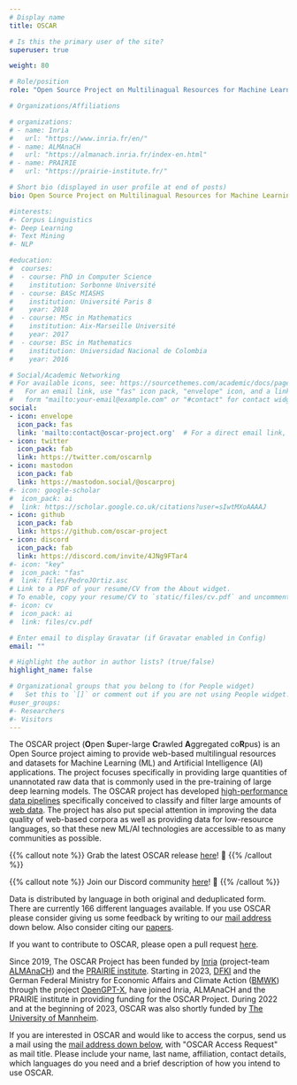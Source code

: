 ```yaml
---
# Display name
title: OSCAR

# Is this the primary user of the site?
superuser: true

weight: 80

# Role/position
role: "Open Source Project on Multilinagual Resources for Machine Learning"

# Organizations/Affiliations

# organizations: 
# - name: Inria
#   url: "https://www.inria.fr/en/"
# - name: ALMAnaCH
#   url: "https://almanach.inria.fr/index-en.html"
# - name: PRAIRIE
#   url: "https://prairie-institute.fr/"

# Short bio (displayed in user profile at end of posts)
bio: Open Source Project on Multilinagual Resources for Machine Learning

#interests:
#- Corpus Linguistics
#- Deep Learning
#- Text Mining
#- NLP

#education:
#  courses:
#  - course: PhD in Computer Science
#    institution: Sorbonne Université
#  - course: BASc MIASHS
#    institution: Université Paris 8
#    year: 2018
#  - course: MSc in Mathematics
#    institution: Aix-Marseille Université
#    year: 2017
#  - course: BSc in Mathematics
#    institution: Universidad Nacional de Colombia
#    year: 2016

# Social/Academic Networking
# For available icons, see: https://sourcethemes.com/academic/docs/page-builder/#icons
#   For an email link, use "fas" icon pack, "envelope" icon, and a link in the
#   form "mailto:your-email@example.com" or "#contact" for contact widget.
social:
- icon: envelope
  icon_pack: fas
  link: 'mailto:contact@oscar-project.org'  # For a direct email link, use "mailto:test@example.org".
- icon: twitter
  icon_pack: fab
  link: https://twitter.com/oscarnlp
- icon: mastodon
  icon_pack: fab
  link: https://mastodon.social/@oscarproj
#- icon: google-scholar
#  icon_pack: ai
#  link: https://scholar.google.co.uk/citations?user=sIwtMXoAAAAJ
- icon: github
  icon_pack: fab
  link: https://github.com/oscar-project
- icon: discord
  icon_pack: fab
  link: https://discord.com/invite/4JNg9FTar4
#- icon: "key"
#  icon_pack: "fas"
#  link: files/PedroJOrtiz.asc
# Link to a PDF of your resume/CV from the About widget.
# To enable, copy your resume/CV to `static/files/cv.pdf` and uncomment the lines below.
#- icon: cv
#  icon_pack: ai
#  link: files/cv.pdf

# Enter email to display Gravatar (if Gravatar enabled in Config)
email: ""

# Highlight the author in author lists? (true/false)
highlight_name: false

# Organizational groups that you belong to (for People widget)
#   Set this to `[]` or comment out if you are not using People widget.  
#user_groups:
#- Researchers
#- Visitors
---
```


The OSCAR project (**O**pen **S**uper-large **C**rawled **A**ggregated co**R**pus) is an Open Source project aiming to provide web-based multilingual resources and datasets for Machine Learning (ML) and Artificial Intelligence (AI) applications. The project focuses specifically in providing large quantities of unannotated raw data that is commonly used in the pre-training of large deep learning models. The OSCAR project has developed [high-performance data pipelines](https://github.com/oscar-corpus/ungoliant) specifically conceived to classify and filter large amounts of [web data](https://commoncrawl.org/). The project has also put special attention in improving the data quality of web-based corpora as well as providing data for low-resource languages, so that these new ML/AI technologies are accessible to as many communities as possible.

{{% callout note %}}
Grab the latest OSCAR release [here](post/oscar-v22-01/)! :rocket:
{{% /callout %}}

{{% callout note %}}
Join our Discord community [here](https://discord.com/invite/4JNg9FTar4)! :speech_balloon:
{{% /callout %}}

Data is distributed by language in both original and deduplicated form. There are currently 166 different languages available. If you use OSCAR please consider giving us some feedback by writing to our [mail address](#contact) down below. Also consider citing our [papers](#featured).

If you want to contribute to OSCAR, please open a pull request [here](https://github.com/oscar-corpus/oscar-website).

Since 2019, The OSCAR Project has been funded by [Inria](https://www.inria.fr/en) (project-team [ALMAnaCH](https://almanach.inria.fr/index-en.html)) and the [PRAIRIE institute](https://prairie-institute.fr/). Starting in 2023, [DFKI](https://www.dfki.de/en/web) and the German Federal Ministry for Economic Affairs and Climate Action ([BMWK](https://www.bmwk.de/Navigation/EN/Home/home.html)) through the project [OpenGPT-X](https://opengpt-x.de/en/), have joined Inria, ALMAnaCH and the PRAIRIE institute in providing funding for the OSCAR Project. During 2022 and at the beginning of 2023, OSCAR was also shortly funded by [The University of Mannheim](https://www.uni-mannheim.de/en/).

If you are interested in OSCAR and would like to access the corpus, send us a mail using the [mail address down below](#contact), with "OSCAR Access Request" as mail title. Please include your name, last name, affiliation, contact details, which languages do you need and a brief description of how you intend to use OSCAR.
